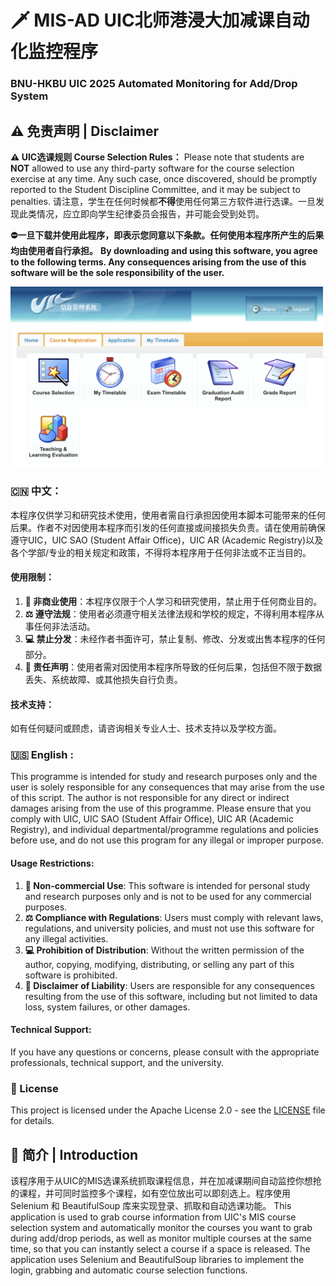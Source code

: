 # 🗡️ MIS-AD UIC北师港浸大加减课自动化监控程序

### BNU-HKBU UIC 2025 Automated Monitoring for Add/Drop System

## ⚠️ 免责声明 | Disclaimer

**⚠️ UIC选课规则 Course Selection Rules：** Please note that students are **NOT** allowed to use any third-party software for the course selection exercise at any time. Any such case, once discovered, should be promptly reported to the Student Discipline Committee, and it may be subject to penalties. 请注意，学生在任何时候都**不得**使用任何第三方软件进行选课。一旦发现此类情况，应立即向学生纪律委员会报告，并可能会受到处罚。

**⛔️一旦下载并使用此程序，即表示您同意以下条款。任何使用本程序所产生的后果均由使用者自行承担。**
**By downloading and using this software, you agree to the following terms. Any consequences arising from the use of this software will be the sole responsibility of the user.**

<img src="intro/mis.png" alt="mis" width="500"/>

### 🇨🇳 中文：
本程序仅供学习和研究技术使用，使用者需自行承担因使用本脚本可能带来的任何后果。作者不对因使用本程序而引发的任何直接或间接损失负责。请在使用前确保遵守UIC，UIC SAO (Student Affair Office)，UIC AR (Academic Registry)以及各个学部/专业的相关规定和政策，不得将本程序用于任何非法或不正当目的。

#### 使用限制：
1. **🏦 非商业使用**：本程序仅限于个人学习和研究使用，禁止用于任何商业目的。
2. **⚖️ 遵守法规**：使用者必须遵守相关法律法规和学校的规定，不得利用本程序从事任何非法活动。
3. **💻 禁止分发**：未经作者书面许可，禁止复制、修改、分发或出售本程序的任何部分。
4. **🙅 责任声明**：使用者需对因使用本程序所导致的任何后果，包括但不限于数据丢失、系统故障、或其他损失自行负责。

#### 技术支持：
如有任何疑问或顾虑，请咨询相关专业人士、技术支持以及学校方面。

### 🇺🇸 English :
This programme is intended for study and research purposes only and the user is solely responsible for any consequences that may arise from the use of this script. The author is not responsible for any direct or indirect damages arising from the use of this programme. Please ensure that you comply with UIC, UIC SAO (Student Affair Office), UIC AR (Academic Registry), and individual departmental/programme regulations and policies before use, and do not use this program for any illegal or improper purpose.

#### Usage Restrictions:
1. **🏦 Non-commercial Use**: This software is intended for personal study and research purposes only and is not to be used for any commercial purposes.
2. **⚖️ Compliance with Regulations**: Users must comply with relevant laws, regulations, and university policies, and must not use this software for any illegal activities.
3. **💻 Prohibition of Distribution**: Without the written permission of the author, copying, modifying, distributing, or selling any part of this software is prohibited.
4. **🙅 Disclaimer of Liability**: Users are responsible for any consequences resulting from the use of this software, including but not limited to data loss, system failures, or other damages.

#### Technical Support:
If you have any questions or concerns, please consult with the appropriate professionals, technical support, and the university.

### 📖 License
This project is licensed under the Apache License 2.0 - see the [LICENSE](LICENSE) file for details.

## 📖 简介 | Introduction
该程序用于从UIC的MIS选课系统抓取课程信息，并在加减课期间自动监控你想抢的课程，并可同时监控多个课程，如有空位放出可以即刻选上。程序使用 Selenium 和 BeautifulSoup 库来实现登录、抓取和自动选课功能。
This application is used to grab course information from UIC's MIS course selection system and automatically monitor the courses you want to grab during add/drop periods, as well as monitor multiple courses at the same time, so that you can instantly select a course if a space is released. The application uses Selenium and BeautifulSoup libraries to implement the login, grabbing and automatic course selection functions.


